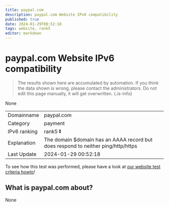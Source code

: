 ```yaml
---
title: paypal.com
description: paypal.com Website IPv6 compatibility
published: true
date: 2024-01-29T00:52:18
tags: website, rank5
editor: markdown
---
```


# paypal.com Website IPv6 compatibility

> The results shown here are accumulated by automation. If you think the data shown is wrong, please contact the administrators. 
> Do not edit this page manually, it will get overwritten.
{.is-info}

None


|   |   |
| - | - |
| Domainname | paypal.com
| Category | payment |
| IPv6 ranking | rank5 :arrow_double_down: |
| Explanation | The domain $domain has an AAAA record but does respond to neither ping/http/https |
| Last Update | 2024-01-29 00:52:18 |

To see how this test was performed, please have a look at [our website test criteria howto](/howto/testcriteria/website)!


## What is paypal.com about?
None
